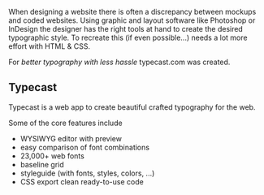 When designing a website there is often a discrepancy between mockups and coded websites. Using graphic and layout software like Photoshop or InDesign the designer has the right tools at hand to create the desired typographic style. To recreate this (if even possible...) needs a lot more effort with HTML & CSS.

For *better typography with less hassle* typecast.com was created.

## Typecast
Typecast is a web app to create beautiful crafted typography for the web. 

Some of the core features include
- WYSIWYG editor with preview
- easy comparison of font combinations
- 23,000+ web fonts
- baseline grid
- styleguide (with fonts, styles, colors, ...)
- CSS export clean ready-to-use code

